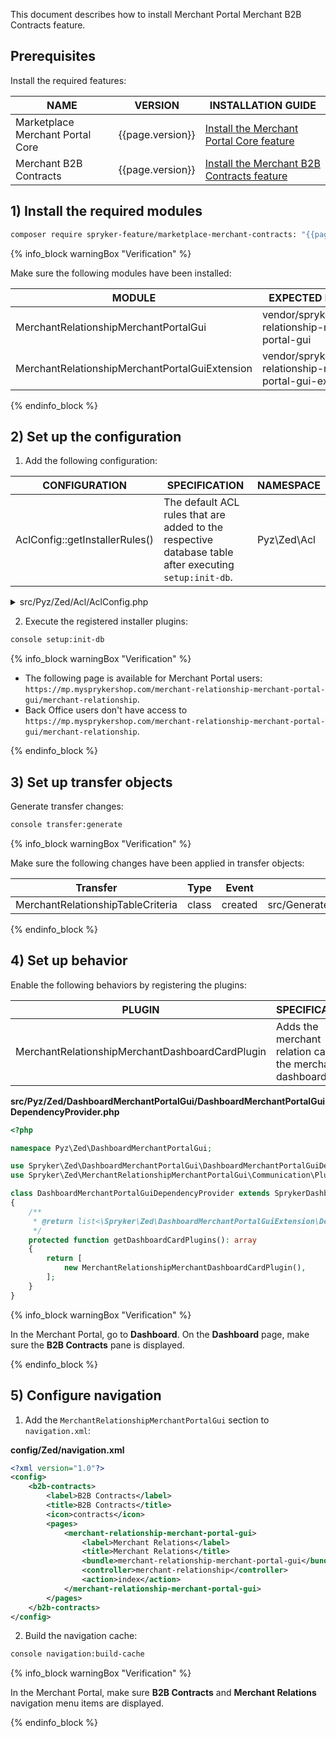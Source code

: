 This document describes how to install Merchant Portal Merchant B2B Contracts feature.

## Prerequisites

Install the required features:

| NAME                             | VERSION          | INSTALLATION GUIDE                                                                                                                                                                                        |
|----------------------------------|------------------|-----------------------------------------------------------------------------------------------------------------------------------------------------------------------------------------------------------|
| Marketplace Merchant Portal Core | {{page.version}} | [Install the Merchant Portal Core feature](/docs/pbc/all/merchant-management/latest/marketplace/install-and-upgrade/install-features/install-the-marketplace-merchant-portal-core-feature.html) |
| Merchant B2B Contracts           | {{page.version}} | [Install the Merchant B2B Contracts feature](/docs/pbc/all/merchant-management/latest/base-shop/install-and-upgrade/install-the-merchant-b2b-contracts-feature.html)                            |

## 1) Install the required modules

```bash
composer require spryker-feature/marketplace-merchant-contracts: "{{page.version}}" --update-with-dependencies
```

{% info_block warningBox "Verification" %}

Make sure the following modules have been installed:

| MODULE                                         | EXPECTED DIRECTORY                                                 |
|------------------------------------------------|--------------------------------------------------------------------|
| MerchantRelationshipMerchantPortalGui          | vendor/spryker/merchant-relationship-merchant-portal-gui           |
| MerchantRelationshipMerchantPortalGuiExtension | vendor/spryker/merchant-relationship-merchant-portal-gui-extension |

{% endinfo_block %}

## 2) Set up the configuration

1. Add the following configuration:

| CONFIGURATION                  | SPECIFICATION                                                                                          | NAMESPACE   |
|--------------------------------|--------------------------------------------------------------------------------------------------------|-------------|
| AclConfig::getInstallerRules() | The default ACL rules that are added to the respective database table after executing `setup:init-db`. | Pyz\Zed\Acl |

<details>
<summary>src/Pyz/Zed/Acl/AclConfig.php</summary>

```php
<?php

namespace Pyz\Zed\Acl;

use Spryker\Shared\Acl\AclConstants;
use Spryker\Zed\Acl\AclConfig as SprykerAclConfig;

class AclConfig extends SprykerAclConfig
{
    /**
     * @var string
     */
    protected const RULE_TYPE_DENY = 'deny';

    /**
     * @return array<array<string, mixed>>
     */
    public function getInstallerRules(): array
    {
        $installerRules = parent::getInstallerRules();
        $installerRules = $this->addMerchantPortalInstallerRules($installerRules);

        return $installerRules;
    }

    /**
     * @param array<array<string, mixed>> $installerRules
     *
     * @return array<array<string, mixed>>
     */
    protected function addMerchantPortalInstallerRules(array $installerRules): array
    {
        $bundleNames = [
            'merchant-relationship-merchant-portal-gui',
        ];

        foreach ($bundleNames as $bundleName) {
            $installerRules[] = [
                'bundle' => $bundleName,
                'controller' => AclConstants::VALIDATOR_WILDCARD,
                'action' => AclConstants::VALIDATOR_WILDCARD,
                'type' => static::RULE_TYPE_DENY,
                'role' => AclConstants::ROOT_ROLE,
            ];
        }
        return $installerRules;
    }
}
```

</details>

2. Execute the registered installer plugins:

```bash
console setup:init-db
```

{% info_block warningBox "Verification" %}

- The following page is available for Merchant Portal users: `https://mp.mysprykershop.com/merchant-relationship-merchant-portal-gui/merchant-relationship`.
- Back Office users don't have access to `https://mp.mysprykershop.com/merchant-relationship-merchant-portal-gui/merchant-relationship`.

{% endinfo_block %}

## 3) Set up transfer objects

Generate transfer changes:

```bash
console transfer:generate
```

{% info_block warningBox "Verification" %}

Make sure the following changes have been applied in transfer objects:

| Transfer                          | Type  | Event   | Path                                                                    |
|-----------------------------------|-------|---------|-------------------------------------------------------------------------|
| MerchantRelationshipTableCriteria | class | created | src/Generated/Shared/Transfer/MerchantRelationshipTableCriteriaTransfer |

{% endinfo_block %}

## 4) Set up behavior

Enable the following behaviors by registering the plugins:

| PLUGIN                                          | SPECIFICATION                                          | PREREQUISITES | NAMESPACE                                                                                         |
|-------------------------------------------------|--------------------------------------------------------|---------------|---------------------------------------------------------------------------------------------------|
| MerchantRelationshipMerchantDashboardCardPlugin | Adds the merchant relation card to the merchant dashboard. |               | Spryker\Zed\MerchantRelationshipMerchantPortalGui\Communication\Plugin\DashboardMerchantPortalGui |

**src/Pyz/Zed/DashboardMerchantPortalGui/DashboardMerchantPortalGuiDependencyProvider.php**

```php
<?php

namespace Pyz\Zed\DashboardMerchantPortalGui;

use Spryker\Zed\DashboardMerchantPortalGui\DashboardMerchantPortalGuiDependencyProvider as SprykerDashboardMerchantPortalGuiDependencyProvider;
use Spryker\Zed\MerchantRelationshipMerchantPortalGui\Communication\Plugin\DashboardMerchantPortalGui\MerchantRelationshipMerchantDashboardCardPlugin;

class DashboardMerchantPortalGuiDependencyProvider extends SprykerDashboardMerchantPortalGuiDependencyProvider
{
    /**
     * @return list<\Spryker\Zed\DashboardMerchantPortalGuiExtension\Dependency\Plugin\MerchantDashboardCardPluginInterface>
     */
    protected function getDashboardCardPlugins(): array
    {
        return [
            new MerchantRelationshipMerchantDashboardCardPlugin(),
        ];
    }
}
```

{% info_block warningBox "Verification" %}

In the Merchant Portal, go to **Dashboard**. On the **Dashboard** page, make sure the **B2B Contracts** pane is
displayed.

{% endinfo_block %}

## 5) Configure navigation

1. Add the `MerchantRelationshipMerchantPortalGui` section to `navigation.xml`:

**config/Zed/navigation.xml**

```xml
<?xml version="1.0"?>
<config>
    <b2b-contracts>
        <label>B2B Contracts</label>
        <title>B2B Contracts</title>
        <icon>contracts</icon>
        <pages>
            <merchant-relationship-merchant-portal-gui>
                <label>Merchant Relations</label>
                <title>Merchant Relations</title>
                <bundle>merchant-relationship-merchant-portal-gui</bundle>
                <controller>merchant-relationship</controller>
                <action>index</action>
            </merchant-relationship-merchant-portal-gui>
        </pages>
    </b2b-contracts>
</config>
```

2. Build the navigation cache:

```bash
console navigation:build-cache
```

{% info_block warningBox "Verification" %}

In the Merchant Portal, make sure **B2B Contracts** and **Merchant Relations** navigation menu items are displayed.

{% endinfo_block %}
